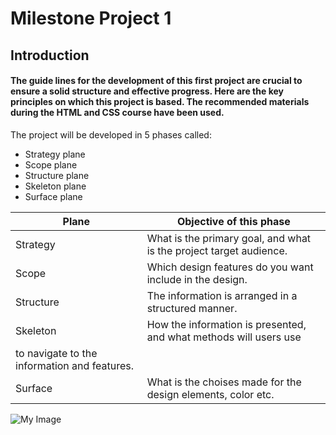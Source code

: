 # **Milestone Project 1**
## __Introduction__

####  The guide lines for the development of this first project are crucial to ensure a solid structure and effective progress. Here are the key principles on which this project is based. The recommended materials during the  HTML and CSS course have been used.
The project will be developed in 5 phases called:
* Strategy plane
* Scope plane
* Structure plane
* Skeleton plane
* Surface plane

 |  **Plane**   |                   **Objective of this phase**                     |
 | --------------- | ----------------------------------------------------------------- |
 | Strategy  | What is the primary goal, and what is the project target audience. | 
 | Scope     | Which design features do you want include in the design.           |
 | Structure | The information is arranged in a structured manner.                |
 | Skeleton  | How the information is presented, and what methods will users use 
 to navigate to the information and features.                                     |
 | Surface   | What is the choises made for the design elements, color etc.       |

 ![My Image](https://github.com/ChristianCricchi/MilestoneProject1/assets/122015372/d575a941-de35-4446-8c0e-c8bfb7fa0677)



  
